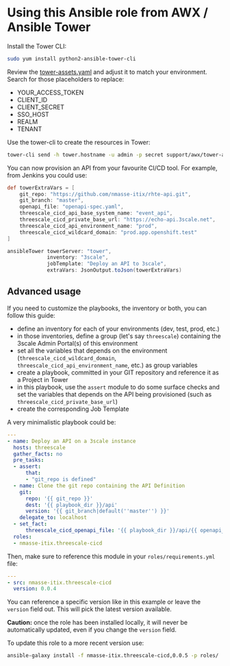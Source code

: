 # Using this Ansible role from AWX / Ansible Tower

Install the Tower CLI:

```sh
sudo yum install python2-ansible-tower-cli
```

Review the [tower-assets.yaml](tower-assets.yaml) and adjust it to match your environment.
Search for those placeholders to replace:

- YOUR_ACCESS_TOKEN
- CLIENT_ID
- CLIENT_SECRET
- SSO_HOST
- REALM
- TENANT

Use the tower-cli to create the resources in Tower:

```sh
tower-cli send -h tower.hostname -u admin -p secret support/awx/tower-assets.yaml
```

You can now provision an API from your favourite CI/CD tool. For example, from Jenkins you could use:

```groovy
def towerExtraVars = [
    git_repo: "https://github.com/nmasse-itix/rhte-api.git",
    git_branch: "master",
    openapi_file: "openapi-spec.yaml",
    threescale_cicd_api_base_system_name: "event_api",
    threescale_cicd_private_base_url: "https://echo-api.3scale.net",
    threescale_cicd_api_environment_name: "prod",
    threescale_cicd_wildcard_domain: "prod.app.openshift.test"
]

ansibleTower towerServer: "tower",
             inventory: "3scale",
             jobTemplate: "Deploy an API to 3scale",
             extraVars: JsonOutput.toJson(towerExtraVars)
```

## Advanced usage

If you need to customize the playbooks, the inventory or both, you can follow this guide:

- define an inventory for each of your environments (dev, test, prod, etc.)
- in those inventories, define a group (let's say `threescale`) containing
  the 3scale Admin Portal(s) of this environment
- set all the variables that depends on the environment (`threescale_cicd_wildcard_domain`, `threescale_cicd_api_environment_name`, etc.) as
  group variables
- create a playbook, committed in your GIT repository and reference it as a Project
  in Tower
- in this playbook, use the `assert` module to do some surface checks and set the variables that depends on the API being provisioned (such as `threescale_cicd_private_base_url`)
- create the corresponding Job Template

A very minimalistic playbook could be:

```yaml
---
- name: Deploy an API on a 3scale instance
  hosts: threescale
  gather_facts: no
  pre_tasks:
  - assert:
      that:
      - "git_repo is defined"
  - name: Clone the git repo containing the API Definition
    git:
      repo: '{{ git_repo }}'
      dest: '{{ playbook_dir }}/api'
      version: '{{ git_branch|default(''master'') }}'
    delegate_to: localhost
  - set_fact:
      threescale_cicd_openapi_file: '{{ playbook_dir }}/api/{{ openapi_file|default(''openapi-spec.yaml'') }}'
  roles:
  - nmasse-itix.threescale-cicd
```

Then, make sure to reference this module in your `roles/requirements.yml` file:

```yaml
---
- src: nmasse-itix.threescale-cicd
  version: 0.0.4
```

You can reference a specific version like in this example or leave the `version`
field out. This will pick the latest version available.

**Caution:** once the role has been installed locally, it will never be
automatically updated, even if you change the `version` field.

To update this role to a more recent version use:

```sh
ansible-galaxy install -f nmasse-itix.threescale-cicd,0.0.5 -p roles/
```
